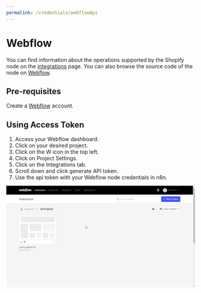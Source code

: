 ```yaml
---
permalink: /credentials/webflowApi
---
```


# Webflow
You can find information about the operations supported by the Shopify node on the [integrations](https://n8n.io/integrations/n8n-nodes-base.webflowTrigger) page. You can also browse the source code of the node on [Webflow](https://github.com/n8n-io/n8n/tree/master/packages/nodes-base/nodes/Webflow).

## Pre-requisites

Create a [Webflow](https://webflow.com/) account.

## Using Access Token

1. Access your Webflow dashboard.
2. Click on your desired project.
3. Click on the W icon in the top left.
4. Click on Project Settings.
5. Click on the Integrations tab.
6. Scroll down and click generate API token.
7. Use the api token with your Webflow node credentials in n8n.

![Getting Webflow credentials](./using-access-token.gif)










